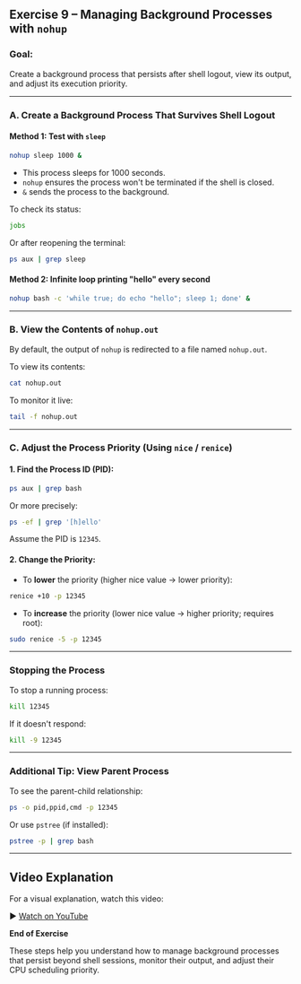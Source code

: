 ## Exercise 9 – Managing Background Processes with `nohup`

### Goal:

Create a background process that persists after shell logout, view its output, and adjust its execution priority.

---

### A. Create a Background Process That Survives Shell Logout

#### Method 1: Test with `sleep`

```bash
nohup sleep 1000 &
```

* This process sleeps for 1000 seconds.
* `nohup` ensures the process won't be terminated if the shell is closed.
* `&` sends the process to the background.

To check its status:

```bash
jobs
```

Or after reopening the terminal:

```bash
ps aux | grep sleep
```

#### Method 2: Infinite loop printing "hello" every second

```bash
nohup bash -c 'while true; do echo "hello"; sleep 1; done' &
```

---

### B. View the Contents of `nohup.out`

By default, the output of `nohup` is redirected to a file named `nohup.out`.

To view its contents:

```bash
cat nohup.out
```

To monitor it live:

```bash
tail -f nohup.out
```

---

### C. Adjust the Process Priority (Using `nice` / `renice`)

#### 1. Find the Process ID (PID):

```bash
ps aux | grep bash
```

Or more precisely:

```bash
ps -ef | grep '[h]ello'
```

Assume the PID is `12345`.

#### 2. Change the Priority:

* To **lower** the priority (higher nice value → lower priority):

```bash
renice +10 -p 12345
```

* To **increase** the priority (lower nice value → higher priority; requires root):

```bash
sudo renice -5 -p 12345
```

---

### Stopping the Process

To stop a running process:

```bash
kill 12345
```

If it doesn't respond:

```bash
kill -9 12345
```

---

### Additional Tip: View Parent Process

To see the parent-child relationship:

```bash
ps -o pid,ppid,cmd -p 12345
```

Or use `pstree` (if installed):

```bash
pstree -p | grep bash
```

---

## Video Explanation

For a visual explanation, watch this video:

▶️ [Watch on YouTube](https://youtu.be/48lQZe_LWCo)


**End of Exercise**

These steps help you understand how to manage background processes that persist beyond shell sessions, monitor their output, and adjust their CPU scheduling priority.

